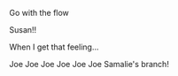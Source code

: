 Go with the flow







Susan!!

When I get that feeling...

Joe Joe Joe Joe Joe Joe
Samalie's branch!

